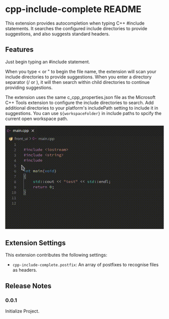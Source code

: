 # cpp-include-complete README

This extension provides autocompletion when typing C++ #include statements. It searches the configured include directories to provide suggestions, and also suggests standard headers.

## Features

Just begin typing an #include statement.

When you type < or " to begin the file name, the extension will scan your include directories to provide suggestions. When you enter a directory separator (/ or \), it will then search within child directories to continue providing suggestions.

The extension uses the same c_cpp_properties.json file as the Microsoft C++ Tools extension to configure the include directories to search. Add additional directories to your platform's includePath setting to include it in suggestions. You can use `${workspaceFolder}` in include paths to spcify the current open workspace path.

![example](https://raw.githubusercontent.com/zishu-zy/cpp-include-complete/master/images/example_0.gif)

## Extension Settings

This extension contributes the following settings:

* `cpp-include-complete.postfix`:  An array of postfixes to recognise files as headers.

## Release Notes

### 0.0.1

Initialize Project.
